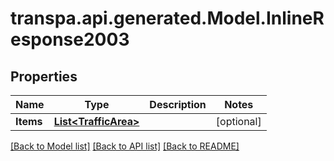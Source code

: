 # transpa.api.generated.Model.InlineResponse2003

## Properties

Name | Type | Description | Notes
------------ | ------------- | ------------- | -------------
**Items** | [**List&lt;TrafficArea&gt;**](TrafficArea.md) |  | [optional] 

[[Back to Model list]](../README.md#documentation-for-models) [[Back to API list]](../README.md#documentation-for-api-endpoints) [[Back to README]](../README.md)

